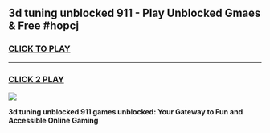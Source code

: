
## 3d tuning unblocked 911 - Play Unblocked Gmaes & Free #hopcj
<h3>
<a href="https://news.freeplayer.one?title=3d_tuning_unblocked_911&ref=03M">CLICK TO PLAY</a></h3>
<hr>

<h3>
<a href="https://news.freeplayer.one?title=3d_tuning_unblocked_911&ref=03M">CLICK 2 PLAY</a>
  
</h3>

<a href="https://news.freeplayer.one?title=3d_tuning_unblocked_911&ref=03M"><img src="https://clearcache.store/games.png"></a>


**3d tuning unblocked 911 games unblocked: Your Gateway to Fun and Accessible Online Gaming**
